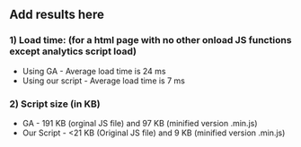 ## Add results here
### 1) Load time: (for a html page with no other onload JS functions except analytics script load) 
- Using GA - Average load time is 24 ms 
- Using our script  - Average load time is 7 ms

### 2) Script size (in KB)
- GA - 191 KB (orginal JS file) and 97 KB (minified version .min.js)
- Our Script - <21 KB (Original JS file) and 9 KB (minified version .min.js)
